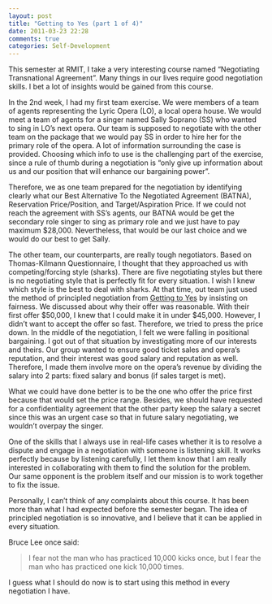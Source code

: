 ```yaml
---
layout: post
title: "Getting to Yes (part 1 of 4)"
date: 2011-03-23 22:28
comments: true
categories: Self-Development
---
```


This semester at RMIT, I take a very interesting course named “Negotiating Transnational Agreement”. Many things in our lives require good negotiation skills. I bet a lot of insights would be gained from this course.

In the 2nd week, I had my first team exercise. We were members of a team of agents representing the Lyric Opera (LO), a local opera house. We would meet a team of agents for a singer named Sally Soprano (SS) who wanted to sing in LO’s next opera. Our team is supposed to negotiate with the other team on the package that we would pay SS in order to hire her for the primary role of the opera. A lot of information surrounding the case is provided. Choosing which info to use is the challenging part of the exercise, since a rule of thumb during a negotiation is “only give up information about us and our position that will enhance our bargaining power”.

Therefore, we as one team prepared for the negotiation by identifying clearly what our Best Alternative To the Negotiated Agreement (BATNA), Reservation Price/Position, and Target/Aspiration Price. If we could not reach the agreement with SS’s agents, our BATNA would be get the secondary role singer to sing as primary role and we just have to pay maximum $28,000. Nevertheless, that would be our last choice and we would do our best to get Sally.

The other team, our counterparts, are really tough negotiators. Based on Thomas-Kilmann Questionnaire, I thought that they approached us with competing/forcing style (sharks). There are five negotiating styles but there is no negotiating style that is perfectly fit for every situation. I wish I knew which style is the best to deal with sharks. At that time, out team just used the method of principled negotiation from [Getting to Yes](http://www.amazon.com/Getting-Yes-Negotiating-Agreement-Without/dp/0140157352/ref=sr_1_1?ie=UTF8&qid=1300873936&sr=8-1-spell) by insisting on fairness. We discussed about why their offer was reasonable. With their first offer $50,000, I knew that I could make it in under $45,000. However, I didn’t want to accept the offer so fast. Therefore, we tried to press the price down. In the middle of the negotiation, I felt we were falling in positional bargaining. I got out of that situation by investigating more of our interests and theirs. Our group wanted to ensure good ticket sales and opera’s reputation, and their interest was good salary and reputation as well. Therefore, I made them involve more on the opera’s revenue by dividing the salary into 2 parts: fixed salary and bonus (if sales target is met).

What we could have done better is to be the one who offer the price first because that would set the price range. Besides, we should have requested for a confidentiality agreement that the other party keep the salary a secret since this was an urgent case so that in future salary negotiating, we wouldn’t overpay the singer.

One of the skills that I always use in real-life cases whether it is to resolve a dispute and engage in a negotiation with someone is listening skill. It works perfectly because by listening carefully, I let them know that I am really interested in collaborating with them to find the solution for the problem. Our same opponent is the problem itself and our mission is to work together to fix the issue.

Personally, I can’t think of any complaints about this course. It has been more than what I had expected before the semester began. The idea of principled negotiation is so innovative, and I believe that it can be applied in every situation.

Bruce Lee once said:

> I fear not the man who has practiced 10,000 kicks once, but I fear the man who has practiced one kick 10,000 times.

I guess what I should do now is to start using this method in every negotiation I have.
